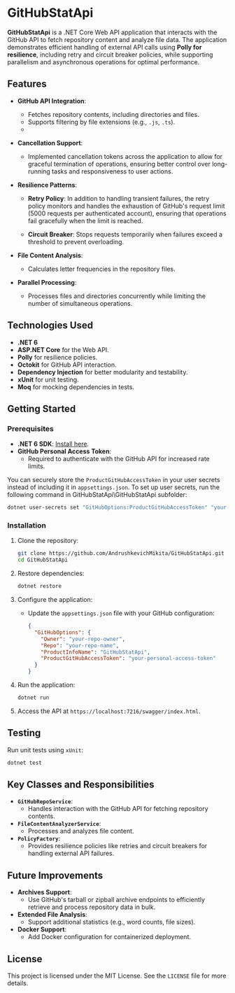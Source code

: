 # GitHubStatApi

**GitHubStatApi** is a .NET Core Web API application that interacts with the GitHub API to fetch repository content and analyze file data. The application demonstrates efficient handling of external API calls using **Polly for resilience**, including retry and circuit breaker policies, while supporting parallelism and asynchronous operations for optimal performance.

## Features

- **GitHub API Integration**:
  - Fetches repository contents, including directories and files.
  - Supports filtering by file extensions (e.g., `.js`, `.ts`).
  - 
- **Cancellation Support**:
  - Implemented cancellation tokens across the application to allow for graceful termination of operations, ensuring better control over long-running tasks and responsiveness to user actions.

- **Resilience Patterns**:

  - **Retry Policy**: In addition to handling transient failures, the retry policy monitors and handles the exhaustion of GitHub's request limit (5000 requests per authenticated account), ensuring that operations fail gracefully when the limit is reached.

  - **Circuit Breaker**: Stops requests temporarily when failures exceed a threshold to prevent overloading.

- **File Content Analysis**:
  - Calculates letter frequencies in the repository files.

- **Parallel Processing**:
  - Processes files and directories concurrently while limiting the number of simultaneous operations.

## Technologies Used

- **.NET 6**
- **ASP.NET Core** for the Web API.
- **Polly** for resilience policies.
- **Octokit** for GitHub API interaction.
- **Dependency Injection** for better modularity and testability.
- **xUnit** for unit testing.
- **Moq** for mocking dependencies in tests.

## Getting Started

### Prerequisites

- **.NET 6 SDK**: [Install here](https://dotnet.microsoft.com/download/dotnet/6.0).
- **GitHub Personal Access Token**:
  - Required to authenticate with the GitHub API for increased rate limits.
  
You can securely store the `ProductGitHubAccessToken` in your user secrets instead of including it in `appsettings.json`.
To set up user secrets, run the following command in GitHubStatApi\GitHubStatApi subfolder:

```bash
dotnet user-secrets set "GitHubOptions:ProductGitHubAccessToken" "your-personal-access-token"
```

### Installation

1. Clone the repository:
   ```bash
   git clone https://github.com/AndrushkevichMikita/GitHubStatApi.git
   cd GitHubStatApi
   ```

2. Restore dependencies:
   ```bash
   dotnet restore
   ```

3. Configure the application:
   - Update the `appsettings.json` file with your GitHub configuration:
     ```json
     {
       "GitHubOptions": {
         "Owner": "your-repo-owner",
         "Repo": "your-repo-name",
         "ProductInfoName": "GitHubStatApi",
         "ProductGitHubAccessToken": "your-personal-access-token"
       }
     }
     ```

4. Run the application:
   ```bash
   dotnet run
   ```

5. Access the API at `https://localhost:7216/swagger/index.html`.

## Testing

Run unit tests using `xUnit`:
```bash
dotnet test
```

## Key Classes and Responsibilities

- **`GitHubRepoService`**:
  - Handles interaction with the GitHub API for fetching repository contents.
- **`FileContentAnalyzerService`**:
  - Processes and analyzes file content.
- **`PolicyFactory`**:
  - Provides resilience policies like retries and circuit breakers for handling external API failures.

## Future Improvements

- **Archives Support**:
  - Use GitHub's tarball or zipball archive endpoints to efficiently retrieve and process repository data in bulk.
- **Extended File Analysis**:
  - Support additional statistics (e.g., word counts, file sizes).
- **Docker Support**:
  - Add Docker configuration for containerized deployment.

## License

This project is licensed under the MIT License. See the `LICENSE` file for more details.

